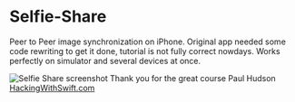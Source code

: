 # Selfie-Share

Peer to Peer image synchronization on iPhone.
Original app needed some code rewriting to get it done, tutorial is not fully correct nowdays.
Works perfectly on simulator and several devices at once.

![Selfie Share screenshot](https://raw.githubusercontent.com/pavelsurovy/Selfie-Share/main/Selfie%20Share%20screenshot.png)
Thank you for the great course Paul Hudson [HackingWithSwift.com](https://hackingwithswift.com/)
